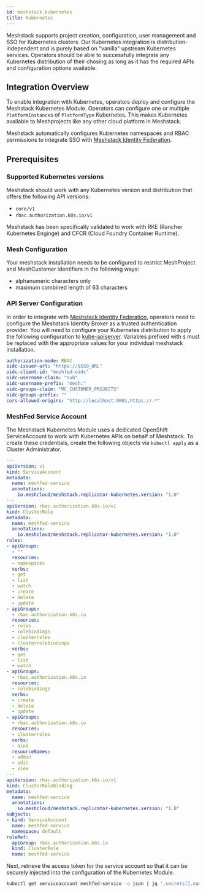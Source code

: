 ```yaml
---
id: meshstack.kubernetes
title: Kubernetes
---
```


Meshstack supports project creation, configuration, user management and SSO for Kubernetes clusters.
Our Kubernetes integration is distribution-independent and is purely based on "vanilla" upstream Kubernetes services.
Operators should be able to successfully integrate any Kubernetes distribution of their chosing as long as it has the
required APIs and configuration options available.

## Integration Overview

To enable integration with Kubernetes, operators deploy and configure the Meshstack Kubernetes Module. Operators can configure one or multiple `PlatformInstance`s of `PlatformType` Kubernetes. This makes Kubernetes available to Meshprojects like any other cloud platform in Meshstack.

Meshstack automatically configures Kubernetes namespaces and RBAC permissions to integrate SSO with [Meshstack Identity Federation](./meshstack.identity-federation.md).

## Prerequisites

### Supported Kubernetes versions

Meshstack should work with any Kubernetes version and distribution that offers the following API versions:

- `core/v1`
- `rbac.authorization.k8s.io/v1`

Meshstack has been specifically validated to work with RKE (Rancher Kubernetes Enginge) and CFCR (Cloud Foundry Container Runtime).

### Mesh Configuration

Your meshstack installation needs to be configured to restrict MeshProject and MeshCustomer identifiers in the following ways:

- alphanumeric characters only
- maximum combined length of 63 characters

### API Server Configuration

In order to integrate with [Meshstack Identity Federation](./meshstack.identity-federation.md), operators need to configure the Meshstack Identity Broker as a trusted authentication provider. You will need to configure your Kubernetes distribution to apply the following configuration to [kube-apiserver](https://kubernetes.io/docs/reference/command-line-tools-reference/kube-apiserver/). Variables prefixed with `$` must
be replaced with the appropriate values for your individual meshstack installation.

```yaml
authorization-mode: RBAC
oidc-issuer-url: "https://$SSO_URL"
oidc-client-id: "meshfed-oidc"
oidc-username-claim: "sub"
oidc-username-prefix: "mesh:"
oidc-groups-claim: "MC_CUSTOMER_PROJECTS"
oidc-groups-prefix: ""
cors-allowed-origins: "http://localhost:9001,https://.*"
```

### MeshFed Service Account

The Meshstack Kubernetes Module uses a dedicated OpenShift ServiceAccount to work with Kubernetes APIs on behalf of Meshstack. To create these credentials, create the following objects via `kubectl apply` as a Cluster Administrator.

```yaml
---
apiVersion: v1
kind: ServiceAccount
metadata:
  name: meshfed-service
  annotations:
    io.meshcloud/meshstack.replicator-kubernetes.version: "1.0"
---
apiVersion: rbac.authorization.k8s.io/v1
kind: ClusterRole
metadata:
  name: meshfed-service
  annotations:
    io.meshcloud/meshstack.replicator-kubernetes.version: "1.0"
rules:
- apiGroups:
  - ""
  resources:
  - namespaces
  verbs:
  - get
  - list
  - watch
  - create
  - delete
  - update
- apiGroups:
  - rbac.authorization.k8s.io
  resources:
  - roles
  - rolebindings
  - clusterroles
  - clusterrolebindings
  verbs:
  - get
  - list
  - watch
- apiGroups:
  - rbac.authorization.k8s.io
  resources:
  - rolebindings
  verbs:
  - create
  - delete
  - update
- apiGroups:
  - rbac.authorization.k8s.io
  resources:
  - clusterroles
  verbs:
  - bind
  resourceNames:
  - admin
  - edit
  - view
---
apiVersion: rbac.authorization.k8s.io/v1
kind: ClusterRoleBinding
metadata:
  name: meshfed-service
  annotations:
    io.meshcloud/meshstack.replicator-kubernetes.version: "1.0"
subjects:
- kind: ServiceAccount
  name: meshfed-service
  namespace: default
roleRef:
  apiGroup: rbac.authorization.k8s.io
  kind: ClusterRole
  name: meshfed-service
```

Next, retrieve the access token for the service account so that it can be securely injected into the configuration
of the Kubernetes Module.

```bash
kubectl get serviceaccount meshfed-service -o json | jq '.secrets[].name' | grep token | xargs oc describe secret
```